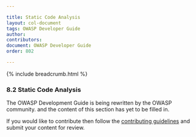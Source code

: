 ```yaml
---

title: Static Code Analysis
layout: col-document
tags: OWASP Developer Guide
author:
contributors:
document: OWASP Developer Guide
order: 802

---
```


{% include breadcrumb.html %}
### 8.2 Static Code Analysis

The OWASP Development Guide is being rewritten by the OWASP community.
and the content of this section has yet to be filled in.

If you would like to contribute then follow the 
[contributing guidelines](https://github.com/OWASP/www-project-developer-guide/blob/main/CONTRIBUTING.md)
and submit your content for review.
